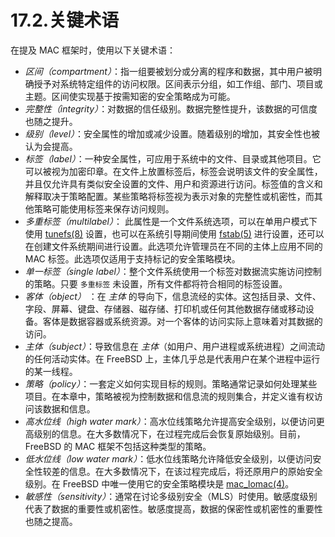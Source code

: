 # 17.2.关键术语

在提及 MAC 框架时，使用以下关键术语：

- _区间（compartment）_：指一组要被划分或分离的程序和数据，其中用户被明确授予对系统特定组件的访问权限。区间表示分组，如工作组、部门、项目或主题。区间使实现基于按需知密的安全策略成为可能。
- _完整性（integrity）_：对数据的信任级别。数据完整性提升，该数据的可信度也随之提升。
- _级别（level）_：安全属性的增加或减少设置。随着级别的增加，其安全性也被认为会提高。
- _标签（label）_：一种安全属性，可应用于系统中的文件、目录或其他项目。它可以被视为加密印章。在文件上放置标签后，标签会说明该文件的安全属性，并且仅允许具有类似安全设置的文件、用户和资源进行访问。标签值的含义和解释取决于策略配置。某些策略将标签视为表示对象的完整性或机密性，而其他策略可能使用标签来保存访问规则。
- _多重标签（multilabel）_： 此属性是一个文件系统选项，可以在单用户模式下使用 [tunefs(8)](https://www.freebsd.org/cgi/man.cgi?query=tunefs&sektion=8&format=html) 设置，也可以在系统引导期间使用 [fstab(5)](https://www.freebsd.org/cgi/man.cgi?query=fstab&sektion=5&format=html) 进行设置，还可以在创建文件系统期间进行设置。此选项允许管理员在不同的主体上应用不同的 MAC 标签。此选项仅适用于支持标记的安全策略模块。
- _单一标签（single label）_：整个文件系统使用一个标签对数据流实施访问控制的策略。只要 `多重标签` 未设置，所有文件都将符合相同的标签设置。
- _客体（object）_ ：在 _主体_ 的导向下，信息流经的实体。这包括目录、文件、字段、屏幕、键盘、存储器、磁存储、打印机或任何其他数据存储或移动设备。客体是数据容器或系统资源。对一个客体的访问实际上意味着对其数据的访问。
- _主体（subject）_：导致信息在 _主体_（如用户、用户进程或系统进程）之间流动的任何活动实体。在 FreeBSD 上，主体几乎总是代表用户在某个进程中运行的某一线程。
- _策略（policy）_：一套定义如何实现目标的规则。策略通常记录如何处理某些项目。在本章中，策略被视为控制数据和信息流的规则集合，并定义谁有权访问该数据和信息。
- _高水位线（high water mark）_：高水位线策略允许提高安全级别，以便访问更高级别的信息。在大多数情况下，在过程完成后会恢复原始级别。目前，FreeBSD 的 MAC 框架不包括这种类型的策略。
- _低水位线（low water mark）_：低水位线策略允许降低安全级别，以便访问安全性较差的信息。在大多数情况下，在该过程完成后，将还原用户的原始安全级别。在 FreeBSD 中唯一使用它的安全策略模块是 [mac_lomac(4)](https://www.freebsd.org/cgi/man.cgi?query=mac_lomac&sektion=4&format=html)。
- _敏感性（sensitivity）_：通常在讨论多级别安全（MLS）时使用。敏感度级别代表了数据的重要性或机密性。敏感度提高，数据的保密性或机密性的重要性也随之提高。